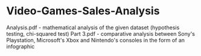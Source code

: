 # Video-Games-Sales-Analysis

Analysis.pdf - mathematical analysis of the given dataset (hypothesis testing, chi-squared test)
Part 3.pdf -  comparative analysis between Sony's Playstation, Microsoft's Xbox and Nintendo's consoles in the form of an infographic
